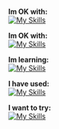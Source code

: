 **Im OK with:** <br>
[![My Skills](https://skillicons.dev/icons?i=godot,py)](https://github.com/kristerium)

**Im OK with:** <br>
[![My Skills](https://skillicons.dev/icons?i=js,mongodb,react,svelte,linux)](https://github.com/kristerium)

**Im learning:** <br>
[![My Skills](https://skillicons.dev/icons?i=cs,firebase,java,go)](https://github.com/kristerium)

**I have used:** <br>
[![My Skills](https://skillicons.dev/icons?i=rust)](https://github.com/kristerium)

**I want to try:** <br>
[![My Skills](https://skillicons.dev/icons?i=lua)](https://github.com/kristerium)
